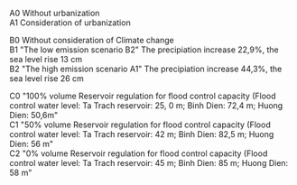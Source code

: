 A0 Without urbanization  
A1 Consideration of urbanization	

B0 Without consideration of  Climate change  
B1 "The low emission scenario B2"	The precipiation increase 22,9%, the sea level rise 13 cm  	
B2 "The high emission scenario A1"	The precipiation increase 44,3%, the sea level rise 26 cm  	

C0 "100% volume Reservoir regulation for flood control capacity (Flood control water level: Ta Trach reservoir: 25, 0 m; Binh Dien: 72,4 m; Huong Dien: 50,6m"  
C1 "50% volume Reservoir regulation for flood control capacity (Flood control water level: Ta Trach reservoir: 42 m; Binh Dien: 82,5 m; Huong Dien: 56 m"  
C2 "0% volume Reservoir regulation for flood control capacity (Flood control water level: Ta Trach reservoir: 45 m; Binh Dien: 85 m; Huong Dien: 58 m"  
